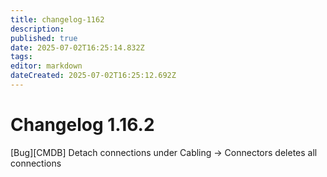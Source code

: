```yaml
---
title: changelog-1162
description: 
published: true
date: 2025-07-02T16:25:14.832Z
tags: 
editor: markdown
dateCreated: 2025-07-02T16:25:12.692Z
---
```


# Changelog 1.16.2
<!-- cSpell:disable -->
<!-- markdownlint-disable MD052 -->
[Bug][CMDB] Detach connections under Cabling -> Connectors deletes all connections<br>
